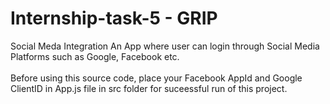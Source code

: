 # Internship-task-5 - GRIP
Social Meda Integration
An App where user can login through Social Media Platforms such as Google, Facebook etc.
<br><br>Before using this source code, place your Facebook AppId and Google ClientID in App.js file in src folder for suceessful run of this project.
